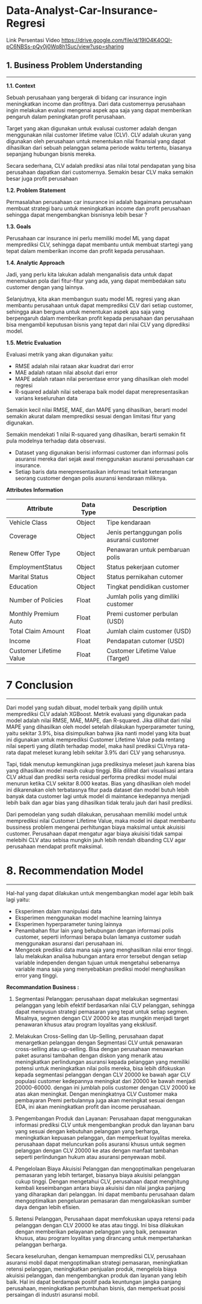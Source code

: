 # Data-Analyst-Car-Insurance-Regresi

Link Persentasi Video https://drive.google.com/file/d/19IO4K4OQI-pC6NBSs-pQy0j0Wq8h1Suc/view?usp=sharing

## **1. Business Problem Understanding**
---
**1.1. Context**

Sebuah perusahaan yang bergerak di bidang car insurance ingin meningkatkan income dan profitnya.
Dari data customernya perusahaan ingin melakukan evalusi mengenai aspek apa saja yang dapat memberikan pengaruh dalam peningkatan profit perusahaan.

Target yang akan digunakan untuk evalusai customer adalah dengan menggunakan nilai customer lifetime value (CLV). CLV adalah ukuran yang digunakan oleh perusahaan untuk menentukan nilai finansial yang dapat dihasilkan dari sebuah pelanggan selama periode waktu tertentu, biasanya sepanjang hubungan bisnis mereka.

Secara sederhana, CLV adalah prediksi atas nilai total pendapatan yang bisa perusahaan dapatkan dari customernya. Semakin besar CLV maka semakin besar juga profit perusahaan

**1.2. Problem Statement**
 
Permasalahan perusahaan car insurance ini adalah bagaimana perusahaan membuat strategi baru untuk meningkatkan income dan profit perusahaan sehingga dapat mengembangkan bisnisnya lebih besar ?

**1.3. Goals**

Perusahaan car insurance ini perlu memiliki model ML yang dapat memprediksi CLV, sehingga dapat membantu untuk membuat startegi yang tepat dalam memberikan income dan profit kepada perusahaan.

**1.4. Analytic Approach**

Jadi, yang perlu kita lakukan adalah menganalisis data untuk dapat menemukan pola dari fitur-fitur yang ada, yang dapat membedakan satu customer dengan yang lainnya.

Selanjutnya, kita akan membangun suatu model ML regresi yang akan membantu perusahaan untuk dapat memprediksi CLV dari setiap customer, sehingga akan berguna untuk menentukan aspek apa saja yang berpengaruh dalam memberikan profit kepada perusahaan dan perusahaan bisa mengambil keputusan bisnis yang tepat dari nilai CLV yang diprediksi model.

**1.5. Metric Evaluation**

Evaluasi metrik yang akan digunakan yaitu:
- RMSE adalah nilai rataan akar kuadrat dari error 
- MAE adalah rataan nilai absolut dari error
- MAPE adalah rataan nilai persentase error yang dihasilkan oleh model regresi
- R-squared adalah nilai seberapa baik model dapat merepresentasikan varians keseluruhan data

Semakin kecil nilai RMSE, MAE, dan MAPE yang dihasilkan, berarti model semakin akurat dalam memprediksi sesuai dengan limitasi fitur yang digunakan. 

Semakin mendekati 1 nilai R-squared yang dihasilkan, berarti semakin fit pula modelnya terhadap data observasi.

- Dataset yang digunakan berisi informasi customer dan informasi polis asuransi mereka dari sejak awal menggunakan asuransi perusahaan car insurance.
- Setiap baris data merepresentasikan informasi terkait keterangan seorang customer dengan polis asuransi kendaraan miliknya.

**Attributes Information**

| **Attribute** | **Data Type** | **Description** |
| --- | --- | --- |
| Vehicle Class             | Object    | Tipe kendaraan |
| Coverage                  | Object    | Jenis pertanggungan polis asuransi customer |
| Renew Offer Type          | Object    | Penawaran untuk pembaruan polis |
| EmploymentStatus          | Object    | Status pekerjaan cutomer |
| Marital Status            | Object    | Status pernikahan cutomer |
| Education                 | Object    | Tingkat pendidikan customer |
| Number of Policies        | Float     | Jumlah polis yang dimiliki customer |
| Monthly Premium Auto      | Float     | Premi customer perbulan (USD) |
| Total Claim Amount        | Float     | Jumlah claim customer (USD) |
| Income                    | Float     | Pendapatan cutomer (USD) |
| Customer Lifetime Value   | Float     | Customer Lifetime Value (Target) |


# **7 Conclusion**
---
Dari model yang sudah dibuat, model terbaik yang dipilih untuk memprediksi CLV adalah XGBoost. Metrik evaluasi yang digunakan pada model adalah nilai RMSE, MAE, MAPE, dan R-squared. Jika dilihat dari nilai MAPE yang dihasilkan oleh model setelah dilakukan hyperparameter tuning, yaitu sekitar 3.9%, bisa disimpulkan bahwa jika nanti model yang kita buat ini digunakan untuk memprediksi Customer Lifetime Value pada rentang nilai seperti yang dilatih terhadap model, maka hasil prediksi CLVnya rata-rata dapat meleset kurang lebih sekitar 3.9% dari CLV yang seharusnya.

Tapi, tidak menutup kemungkinan juga prediksinya meleset jauh karena bias yang dihasilkan model masih cukup tinggi. Bila dilihat dari visualisasi antara CLV aktual dan prediksi serta residual performa prediksi model mulai menurun ketika CLV sekitar 8.000 keatas. Bias yang dihasilkan oleh model ini dikarenakan oleh terbatasnya fitur pada dataset dan model butuh lebih banyak data customer lagi untuk model di maintance kedepannya menjadi lebih baik dan agar bias yang dihasilkan tidak teralu jauh dari hasil prediksi.

Dari pemodelan yang sudah dilakukan, perusahaan memiliki model untuk memprediksi nilai Customer Lifetime Value, maka model ini dapat membantu bussiness problem mengenai perhitungan biaya maksimal untuk akuisisi customer. Perusahaan dapat mengatur agar biaya akuisisi tidak sampai melebihi CLV atau sebisa mungkin jauh lebih rendah dibanding CLV agar perusahaan mendapat profit maksimal.

# **8. Recommendation Model**
---
Hal-hal yang dapat dilakukan untuk mengembangkan model agar lebih baik lagi yaitu:

- Eksperimen dalam manipulasi data 
- Eksperimen menggunakan model machine learning lainnya
- Eksperimen hyperparameter tuning lainnya
- Penambahan fitur lain yang behubungan dengan informasi polis customer, seperti informasi berapa bulan lamanya customer sudah menggunakan asuransi dari perusahaan ini.
- Mengecek prediksi data mana saja yang menghasilkan nilai error tinggi. lalu melakukan analisa hubungan antara error tersebut dengan setiap variable independen dengan tujuan untuk mengetahui sebenarnya variable mana saja yang menyebabkan prediksi model menghasilkan error yang tinggi.



**Recommandation Business :**

1. Segmentasi Pelanggan: perusahaan dapat melakukan segmentasi pelanggan yang lebih efektif berdasarkan nilai CLV pelanggan, sehingga dapat menyusun strategi pemasaran yang tepat untuk setiap segmen. Misalnya, segmen dengan CLV 20000 ke atas mungkin menjadi target penawaran khusus atau program loyalitas yang eksklusif.

2. Melakukan Cross-Selling dan Up-Selling, perusahaan dapat menargetkan pelanggan dengan Segmentasi CLV untuk penawaran cross-selling atau up-selling. Bisa dengan perusahaan menawarkan paket asuransi tambahan dengan diskon yang menarik atau meningkatkan perlindungan asuransi kepada pelanggan yang memiliki potensi untuk meningkatkan nilai polis mereka, bisa lebih difokuskan kepada segmentasi pelanggan dengan CLV 20000 ke bawah agar CLV populasi customer kedepannya  meningkat dari 20000 ke bawah menjadi 20000-60000. dengan ini jumblah polis customer dengan CLV 20000 ke atas akan meningkat. Dengan meningkatnya CLV Customer maka pembayaran Premi perbulannya juga akan meningkat sesuai dengan EDA, ini akan meningkatkan profit dan income perusahaan. 

3. Pengembangan Produk dan Layanan: Perusahaan dapat menggunakan informasi prediksi CLV untuk mengembangkan produk dan layanan baru yang sesuai dengan kebutuhan pelanggan yang berharga, meningkatkan kepuasan pelanggan, dan memperkuat loyalitas mereka. perusahaan dapat meluncurkan polis asuransi khusus untuk segmen pelanggan dengan CLV 20000 ke atas dengan manfaat tambahan seperti perlindungan hukum atau asuransi penyewaan mobil. 

4. Pengelolaan Biaya Akuisisi Pelanggan dan mengoptimalkan pengeluaran pemasaran yang lebih tertarget, biasanya biaya akuisisi pelanggan cukup tinggi. Dengan mengetahui CLV, perusahaan dapat menghitung kembali keseimbangan antara biaya akuisisi dan nilai jangka panjang yang diharapkan dari pelanggan. Ini dapat membantu perusahaan dalam mengoptimalkan pengeluaran pemasaran dan mengalokasikan sumber daya dengan lebih efisien. 

5. Retensi Pelanggan, Perusahaan dapat memfokuskan upaya retensi pada pelanggan dengan CLV 20000 ke atas atau tinggi. Ini bisa dilakukan dengan memberikan pelayanan pelanggan yang baik, penawaran khusus, atau program loyalitas yang dirancang untuk mempertahankan pelanggan berharga.


Secara keseluruhan, dengan kemampuan memprediksi CLV, perusahaan asuransi mobil dapat mengoptimalkan strategi pemasaran, meningkatkan retensi pelanggan, meningkatkan penjualan produk, mengelola biaya akuisisi pelanggan, dan mengembangkan produk dan layanan yang lebih baik. Hal ini dapat berdampak positif pada keuntungan jangka panjang perusahaan, meningkatkan pertumbuhan bisnis, dan memperkuat posisi persaingan di industri asuransi mobil.

